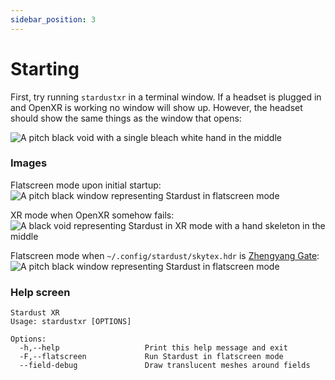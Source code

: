 ```yaml
---
sidebar_position: 3
---
```


# Starting

First, try running `stardustxr` in a terminal window. If a headset is plugged in and OpenXR is working no window will show up. However, the headset should show the same things as the window that opens:

![A pitch black void with a single bleach white hand in the middle](/img/docs/run/xr_mode_windowed_blank.png)

### Images
Flatscreen mode upon initial startup:
![A pitch black window representing Stardust in flatscreen mode](/img/docs/run/flatscreen_1.png)

XR mode when OpenXR somehow fails:
![A black void representing Stardust in XR mode with a hand skeleton in the middle](/img/docs/run/flatscreen_2.png)

Flatscreen mode when `~/.config/stardust/skytex.hdr` is [Zhengyang Gate](https://polyhaven.com/a/zhengyang_gate):
![A pitch black window representing Stardust in flatscreen mode](/img/docs/run/flatscreen_3.png)

### Help screen
```
Stardust XR
Usage: stardustxr [OPTIONS]

Options:
  -h,--help                   Print this help message and exit
  -F,--flatscreen             Run Stardust in flatscreen mode
  --field-debug               Draw translucent meshes around fields
```
